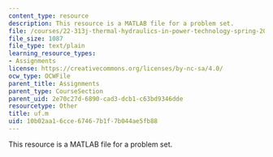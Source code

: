 ```yaml
---
content_type: resource
description: This resource is a MATLAB file for a problem set.
file: /courses/22-313j-thermal-hydraulics-in-power-technology-spring-2007/10b02aa16cce67467b1f7b044ae5fb88_uf.m
file_size: 1087
file_type: text/plain
learning_resource_types:
- Assignments
license: https://creativecommons.org/licenses/by-nc-sa/4.0/
ocw_type: OCWFile
parent_title: Assignments
parent_type: CourseSection
parent_uid: 2e70c27d-6890-cad3-dcb1-c63bd9346dde
resourcetype: Other
title: uf.m
uid: 10b02aa1-6cce-6746-7b1f-7b044ae5fb88
---
```

This resource is a MATLAB file for a problem set.